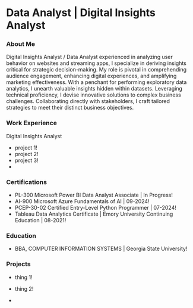 # Data Analyst | Digital Insights Analyst

### About Me
Digital Insights Analyst / Data Analyst experienced in analyzing user behavior on websites and streaming apps, I specialize in deriving insights critical for strategic decision-making. My role is pivotal in comprehending audience engagement, enhancing digital experiences, and amplifying marketing effectiveness. With a penchant for performing exploratory data analytics, I unearth valuable insights hidden within datasets. Leveraging technical proficiency, I devise innovative solutions to complex business challenges. Collaborating directly with stakeholders, I craft tailored strategies to meet their distinct business objectives.

### Work Experience
Digital Insights Analyst
- project 1!
- project 2!
- project 3!
- 
### Certifications
- PL-300 Microsoft Power BI Data Analyst Associate | In Progress!
- AI-900 Microsoft Azure Fundamentals of AI | 09-2024!
- PCEP-30-02 Certified Entry-Level Python Programmer | 07-2024!
- Tableau Data Analytics Certificate | Emory University Continuing Education | 08-2021!

### Education
- BBA, COMPUTER INFORMATION SYSTEMS | Georgia State University!

### Projects
- thing 1!
- thing 2!

- 
